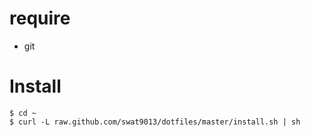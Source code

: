 # require
- git

# Install
```
$ cd ~
$ curl -L raw.github.com/swat9013/dotfiles/master/install.sh | sh
```
